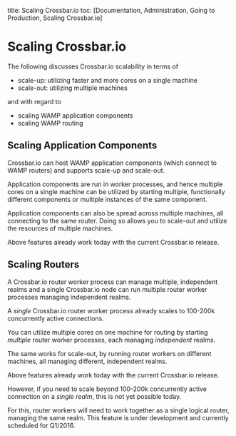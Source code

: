 title: Scaling Crossbar.io
toc: [Documentation, Administration, Going to Production, Scaling Crossbar.io]

# Scaling Crossbar.io

The following discusses Crossbar.io scalability in terms of

* scale-up: utilizing faster and more cores on a single machine
* scale-out: utilizing multiple machines

and with regard to

* scaling WAMP application components
* scaling WAMP routing

## Scaling Application Components

Crossbar.io can host WAMP application components (which connect to WAMP routers) and supports scale-up and scale-out.

Application components are run in worker processes, and hence multiple cores on a single machine can be utilized by starting multiple, functionally different components or multiple instances of the same component.

Application components can also be spread across multiple machines, all connecting to the same router. Doing so allows you to scale-out and utilize the resources of multiple machines.

Above features already work today with the current Crossbar.io release.

## Scaling Routers

A Crossbar.io router worker process can manage multiple, independent realms and a single Crossbar.io node can run multiple router worker processes managing independent realms.

A *single* Crossbar.io router worker process already scales to 100-200k concurrently active connections.

You can utilize multiple cores on one machine for routing by starting *multiple* router worker processes, each managing *independent* realms.

The same works for scale-out, by running router workers on different machines, all managing different, independent realms.

Above features already work today with the current Crossbar.io release.

However, if you need to scale beyond 100-200k concurrently active connection on a *single realm*, this is not yet possible today.

For this, router workers will need to work together as a single logical router, managing the same realm. This feature is under development and currently scheduled for Q1/2016.
